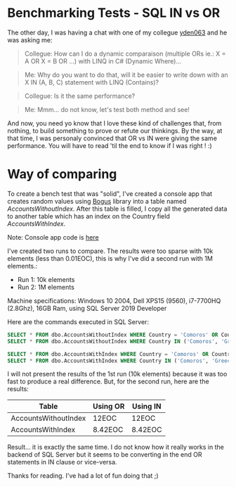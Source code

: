# Benchmarking Tests - SQL IN vs OR

The other day, I was having a chat with one of my collegue [yden063] and he was asking me: 
> Collegue: How can I do a dynamic comparaison (multiple ORs ie.: X = A OR X = B OR ...) with LINQ in C# (Dynamic Where)... 

> Me: Why do you want to do that, will it be easier to write down with an X IN (A, B, C) statement with LINQ (Contains)?

> Collegue: Is it the same performance?

> Me: Mmm... do not know, let's test both method and see!

And now, you need yo know that I love these kind of challenges that, from nothing, to build something to prove or refute our thinkings. By the way, at that time, I was personaly convinced that OR vs IN were giving the same performance. You will have to read 'til the end to know if I was right ! :)

# Way of comparing
To create a bench test that was "solid", I've created a console app that creates random values using [Bogus] library into a table named *AccountsWithoutIndex*. After this table is filled, I copy all the generated data to another table which has an index on the Country field *AccountsWithIndex*.

Note: Console app code is [here](./LSG.BenchTests.SqlInVersusOr/Program.cs)

I've created two runs to compare. The results were too sparse with 10k elements (less than 0.01EOC), this is why I've did a second run with 1M elements.:
- Run 1: 10k elements
- Run 2: 1M elements 

Machine specifications: Windows 10 2004, Dell XPS15 (9560), i7-7700HQ (2.8Ghz), 16GB Ram, using SQL Server 2019 Developer


Here are the commands executed in SQL Server:
```sql
SELECT * FROM dbo.AccountsWithoutIndex WHERE Country = 'Comoros' OR Country = 'Greece' OR Country = 'Micronesia'
SELECT * FROM dbo.AccountsWithoutIndex WHERE Country IN ('Comoros', 'Greece', 'Micronesia')

SELECT * FROM dbo.AccountsWithIndex WHERE Country = 'Comoros' OR Country = 'Greece' OR Country = 'Micronesia'
SELECT * FROM dbo.AccountsWithIndex WHERE Country IN ('Comoros', 'Greece', 'Micronesia')
```

I will not present the results of the 1st run (10k elements) because it was too fast to produce a real difference. But, for the second run, here are the results:

| Table | Using OR | Using IN |
|-------|----------|----------|
| AccountsWithoutIndex | 12EOC | 12EOC |
| AccountsWithIndex | 8.42EOC | 8.42EOC |

Result... it is exactly the same time. I do not know how it really works in the backend of SQL Server but it seems to be converting in the end OR statements in IN clause or vice-versa.

Thanks for reading. I've had a lot of fun doing that ;)

<!-- References -->
[Bogus]: https://github.com/bchavez/Bogus
[yden063]: https://www.github.com/yden063
